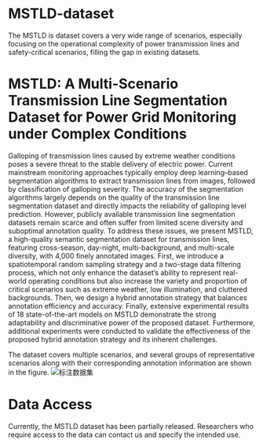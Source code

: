 # MSTLD-dataset
The MSTLD is dataset covers a very wide range of scenarios, especially focusing on the operational complexity of power transmission lines and safety-critical scenarios, filling the gap in existing datasets. 
# MSTLD: A Multi-Scenario Transmission Line Segmentation Dataset for Power Grid Monitoring under Complex Conditions

Galloping of transmission lines caused by extreme
weather conditions poses a severe threat to the stable delivery
of electric power. Current mainstream monitoring approaches
typically employ deep learning–based segmentation algorithms
to extract transmission lines from images, followed by classification of galloping severity. The accuracy of the segmentation
algorithms largely depends on the quality of the transmission
line segmentation dataset and directly impacts the reliability of
galloping level prediction. However, publicly available transmission line segmentation datasets remain scarce and often suffer
from limited scene diversity and suboptimal annotation quality.
To address these issues, we present MSTLD, a high-quality
semantic segmentation dataset for transmission lines, featuring
cross-season, day-night, multi-background, and multi-scale diversity, with 4,000 finely annotated images. First, we introduce a
spatiotemporal random sampling strategy and a two-stage data
filtering process, which not only enhance the dataset’s ability
to represent real-world operating conditions but also increase
the variety and proportion of critical scenarios such as extreme
weather, low illumination, and cluttered backgrounds. Then, we
design a hybrid annotation strategy that balances annotation
efficiency and accuracy. Finally, extensive experimental results
of 18 state-of-the-art models on MSTLD demonstrate the strong
adaptability and discriminative power of the proposed dataset.
Furthermore, additional experiments were conducted to validate
the effectiveness of the proposed hybrid annotation strategy and
its inherent challenges.


The dataset covers multiple scenarios, and several groups of representative scenarios along with their corresponding annotation information are shown in the figure.
![标注数据集](https://github.com/user-attachments/assets/2e66e21c-12a4-47c1-b873-ae9960ac4051)

# Data Access 
Currently, the MSTLD dataset has been partially released. Researchers who require access to the data can contact us and specify the intended use.
